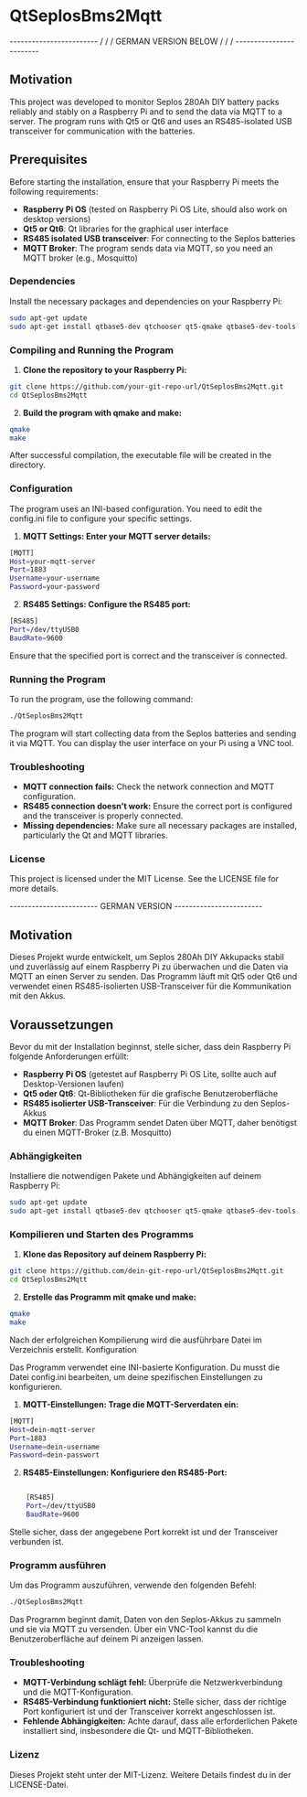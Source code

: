 # QtSeplosBms2Mqtt

------------------------ \/ \/ \/ GERMAN VERSION BELOW \/ \/ \/ ------------------------ 

## Motivation
This project was developed to monitor Seplos 280Ah DIY battery packs reliably and stably on a Raspberry Pi and to send the data via MQTT to a server. The program runs with Qt5 or Qt6 and uses an RS485-isolated USB transceiver for communication with the batteries.

## Prerequisites

Before starting the installation, ensure that your Raspberry Pi meets the following requirements:

- **Raspberry Pi OS** (tested on Raspberry Pi OS Lite, should also work on desktop versions)
- **Qt5 or Qt6**: Qt libraries for the graphical user interface
- **RS485 isolated USB transceiver**: For connecting to the Seplos batteries
- **MQTT Broker**: The program sends data via MQTT, so you need an MQTT broker (e.g., Mosquitto)

### Dependencies
Install the necessary packages and dependencies on your Raspberry Pi:

```bash
sudo apt-get update
sudo apt-get install qtbase5-dev qtchooser qt5-qmake qtbase5-dev-tools libqt5serialport5-dev libmosquitto-dev mosquitto-clients qt5-default
```

### Compiling and Running the Program

1. **Clone the repository to your Raspberry Pi:**

```bash
git clone https://github.com/your-git-repo-url/QtSeplosBms2Mqtt.git
cd QtSeplosBms2Mqtt
```

2. **Build the program with qmake and make:**

```bash
qmake
make
```

After successful compilation, the executable file will be created in the directory.

### Configuration

The program uses an INI-based configuration. You need to edit the config.ini file to configure your specific settings.

1. **MQTT Settings: Enter your MQTT server details:**

```bash
[MQTT]
Host=your-mqtt-server
Port=1883
Username=your-username
Password=your-password
```

2. **RS485 Settings: Configure the RS485 port:**

```bash
[RS485]
Port=/dev/ttyUSB0
BaudRate=9600
```

Ensure that the specified port is correct and the transceiver is connected.

### Running the Program

To run the program, use the following command:

```bash
./QtSeplosBms2Mqtt
```

The program will start collecting data from the Seplos batteries and sending it via MQTT. You can display the user interface on your Pi using a VNC tool.

### Troubleshooting

* **MQTT connection fails:** Check the network connection and MQTT configuration.
* **RS485 connection doesn't work:** Ensure the correct port is configured and the transceiver is properly connected.
* **Missing dependencies:** Make sure all necessary packages are installed, particularly the Qt and MQTT libraries.

### License

This project is licensed under the MIT License. See the LICENSE file for more details.




------------------------ GERMAN VERSION ------------------------ 

## Motivation
Dieses Projekt wurde entwickelt, um Seplos 280Ah DIY Akkupacks stabil und zuverlässig auf einem Raspberry Pi zu überwachen und die Daten via MQTT an einen Server zu senden. Das Programm läuft mit Qt5 oder Qt6 und verwendet einen RS485-isolierten USB-Transceiver für die Kommunikation mit den Akkus. 

## Voraussetzungen

Bevor du mit der Installation beginnst, stelle sicher, dass dein Raspberry Pi folgende Anforderungen erfüllt:

- **Raspberry Pi OS** (getestet auf Raspberry Pi OS Lite, sollte auch auf Desktop-Versionen laufen)
- **Qt5 oder Qt6**: Qt-Bibliotheken für die grafische Benutzeroberfläche
- **RS485 isolierter USB-Transceiver**: Für die Verbindung zu den Seplos-Akkus
- **MQTT Broker**: Das Programm sendet Daten über MQTT, daher benötigst du einen MQTT-Broker (z.B. Mosquitto)

### Abhängigkeiten
Installiere die notwendigen Pakete und Abhängigkeiten auf deinem Raspberry Pi:

```bash
sudo apt-get update
sudo apt-get install qtbase5-dev qtchooser qt5-qmake qtbase5-dev-tools libqt5serialport5-dev libmosquitto-dev mosquitto-clients qt5-default
```

### Kompilieren und Starten des Programms

1. **Klone das Repository auf deinem Raspberry Pi:**

```bash
git clone https://github.com/dein-git-repo-url/QtSeplosBms2Mqtt.git
cd QtSeplosBms2Mqtt
```
2. **Erstelle das Programm mit qmake und make:**

```bash
qmake
make
```
Nach der erfolgreichen Kompilierung wird die ausführbare Datei im Verzeichnis erstellt.
Konfiguration

Das Programm verwendet eine INI-basierte Konfiguration. Du musst die Datei config.ini bearbeiten, um deine spezifischen Einstellungen zu konfigurieren.

1. **MQTT-Einstellungen: Trage die MQTT-Serverdaten ein:**

```bash
[MQTT]
Host=dein-mqtt-server
Port=1883
Username=dein-username
Password=dein-passwort
```
2. **RS485-Einstellungen: Konfiguriere den RS485-Port:**

```bash

    [RS485]
    Port=/dev/ttyUSB0
    BaudRate=9600
```
Stelle sicher, dass der angegebene Port korrekt ist und der Transceiver verbunden ist.

### Programm ausführen

Um das Programm auszuführen, verwende den folgenden Befehl:

```bash
./QtSeplosBms2Mqtt
```

Das Programm beginnt damit, Daten von den Seplos-Akkus zu sammeln und sie via MQTT zu versenden. Über ein VNC-Tool kannst du die Benutzeroberfläche auf deinem Pi anzeigen lassen.

### Troubleshooting

*    **MQTT-Verbindung schlägt fehl:** Überprüfe die Netzwerkverbindung und die MQTT-Konfiguration.
*    **RS485-Verbindung funktioniert nicht:** Stelle sicher, dass der richtige Port konfiguriert ist und der Transceiver korrekt angeschlossen ist.
*    **Fehlende Abhängigkeiten:** Achte darauf, dass alle erforderlichen Pakete installiert sind, insbesondere die Qt- und MQTT-Bibliotheken.

### Lizenz

Dieses Projekt steht unter der MIT-Lizenz. Weitere Details findest du in der LICENSE-Datei.
